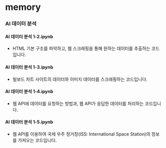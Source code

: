 # memory

### AI 데이터 분석

#### AI 데이터 분석 1-2.ipynb
- HTML 기본 구조를 파악하고, 웹 스크래핑을 통해 원하는 데이터를 추출하는 코드입니다.

#### AI 데이터 분석 1-3.ipynb
- 빌보드 차트 사이트의 데이터와 이미지 데이터를 스크래핑하는 코드입니다.

#### AI 데이터 분석 1-4.ipynb
- 웹 API에 데이터를 요청하는 방법과, 웹 API가 응답한 데이터를 처리하는 코드입니다.

#### AI 데이터 분석 1-5.ipynb
- 웹 API를 이용하여 국제 우주 정거장(ISS: International Space Station)의 정보를 가져오는 코드입니다.
